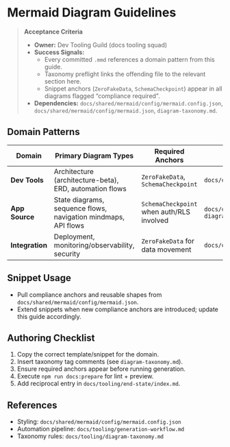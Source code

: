 # Mermaid Diagram Guidelines

> **Acceptance Criteria**
>
> - **Owner:** Dev Tooling Guild (docs tooling squad)
> - **Success Signals:**
>   - Every committed `.mmd` references a domain pattern from this guide.
>   - Taxonomy preflight links the offending file to the relevant section here.
>   - Snippet anchors (`ZeroFakeData`, `SchemaCheckpoint`) appear in all diagrams flagged “compliance required”.
> - **Dependencies:** `docs/shared/mermaid/config/mermaid.config.json`, `docs/shared/mermaid/config/mermaid.json`, `diagram-taxonomy.md`.

## Domain Patterns

| Domain          | Primary Diagram Types                                          | Required Anchors                          | Example Path                               |
| --------------- | -------------------------------------------------------------- | ----------------------------------------- | ------------------------------------------ |
| **Dev Tools**   | Architecture (architecture-beta), ERD, automation flows        | `ZeroFakeData`, `SchemaCheckpoint`        | `docs/diagrams/dev-tools/architecture/`    |
| **App Source**  | State diagrams, sequence flows, navigation mindmaps, API flows | `SchemaCheckpoint` when auth/RLS involved | `docs/diagrams/app-source/state-diagrams/` |
| **Integration** | Deployment, monitoring/observability, security                 | `ZeroFakeData` for data movement          | `docs/diagrams/integration/deployment/`    |

## Snippet Usage

- Pull compliance anchors and reusable shapes from `docs/shared/mermaid/config/mermaid.json`.
- Extend snippets when new compliance anchors are introduced; update this guide accordingly.

## Authoring Checklist

1. Copy the correct template/snippet for the domain.
2. Insert taxonomy tag comments (see `diagram-taxonomy.md`).
3. Ensure required anchors appear before running generation.
4. Execute `npm run docs:prepare` for lint + preview.
5. Add reciprocal entry in `docs/tooling/end-state/index.md`.

## References

- Styling: `docs/shared/mermaid/config/mermaid.config.json`
- Automation pipeline: `docs/tooling/generation-workflow.md`
- Taxonomy rules: `docs/tooling/diagram-taxonomy.md`
